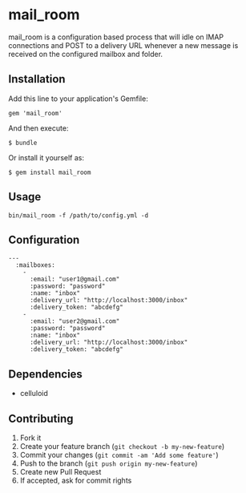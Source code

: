 # mail_room #

mail_room is a configuration based process that will idle on IMAP connections and POST to a delivery URL whenever a new message is received on the configured mailbox and folder.

## Installation ##

Add this line to your application's Gemfile:

    gem 'mail_room'

And then execute:

    $ bundle

Or install it yourself as:

    $ gem install mail_room

## Usage ##

    bin/mail_room -f /path/to/config.yml -d

## Configuration ##

    ---
      :mailboxes:
        -
          :email: "user1@gmail.com"
          :password: "password"
          :name: "inbox"
          :delivery_url: "http://localhost:3000/inbox"
          :delivery_token: "abcdefg"
        -
          :email: "user2@gmail.com"
          :password: "password"
          :name: "inbox"
          :delivery_url: "http://localhost:3000/inbox"
          :delivery_token: "abcdefg"

## Dependencies ##

* celluloid

## Contributing ##

1. Fork it
2. Create your feature branch (`git checkout -b my-new-feature`)
3. Commit your changes (`git commit -am 'Add some feature'`)
4. Push to the branch (`git push origin my-new-feature`)
5. Create new Pull Request
6. If accepted, ask for commit rights
